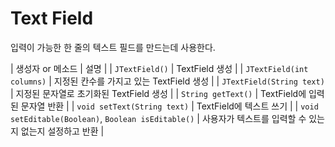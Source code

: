 # Text Field

입력이 가능한 한 줄의 텍스트 필드를 만드는데 사용한다.

| 생성자 or 메소드 | 설명 | 
| `JTextField()` | TextField 생성 |
| `JTextField(int columns)` | 지정된 칸수를 가지고 있는 TextField 생성 |
| `JTextField(String text)` | 지정된 문자열로 초기화된 TextField 생성 |
| `String getText()` | TextField에 입력된 문자열 반환 |
| `void setText(String text)` | TextField에 텍스트 쓰기 |
| `void setEditable(Boolean)`, `Boolean isEditable()` | 사용자가 텍스트를 입력할 수 있는지 없는지 설정하고 반환 |

